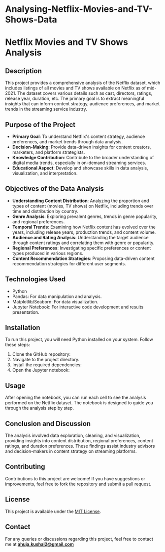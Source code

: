 # Analysing-Netflix-Movies-and-TV-Shows-Data
# Netflix Movies and TV Shows Analysis 

## Description
This project provides a comprehensive analysis of the Netflix dataset, which includes listings of all movies and TV shows available on Netflix as of mid-2021. The dataset covers various details such as cast, directors, ratings, release year, duration, etc. The primary goal is to extract meaningful insights that can inform content strategy, audience preferences, and market trends in the streaming service industry.

## Purpose of the Project
- **Primary Goal**: To understand Netflix's content strategy, audience preferences, and market trends through data analysis.
- **Decision-Making**: Provide data-driven insights for content creators, marketers, and platform strategists.
- **Knowledge Contribution**: Contribute to the broader understanding of digital media trends, especially in on-demand streaming services.
- **Educational Aspect**: Develop and showcase skills in data analysis, visualization, and interpretation.

## Objectives of the Data Analysis
- **Understanding Content Distribution**: Analyzing the proportion and types of content (movies, TV shows) on Netflix, including trends over time and distribution by country.
- **Genre Analysis**: Exploring prevalent genres, trends in genre popularity, and regional preferences.
- **Temporal Trends**: Examining how Netflix content has evolved over the years, including release years, production trends, and content volume.
- **Audience and Rating Analysis**: Understanding the target audience through content ratings and correlating them with genre or popularity.
- **Regional Preferences**: Investigating specific preferences or content types produced in various regions.
- **Content Recommendation Strategies**: Proposing data-driven content recommendation strategies for different user segments.

## Technologies Used
- Python
- Pandas: For data manipulation and analysis.
- Matplotlib/Seaborn: For data visualization.
- Jupyter Notebook: For interactive code development and results presentation.

## Installation
To run this project, you will need Python installed on your system. Follow these steps:
1. Clone the GitHub repository:
2. Navigate to the project directory.
3. Install the required dependencies:
4. Open the Jupyter notebook:


## Usage
After opening the notebook, you can run each cell to see the analysis performed on the Netflix dataset. The notebook is designed to guide you through the analysis step by step.

## Conclusion and Discussion
The analysis involved data exploration, cleaning, and visualization, providing insights into content distribution, regional preferences, content ratings, and duration preferences. These findings assist industry advisors and decision-makers in content strategy on streaming platforms.

## Contributing
Contributions to this project are welcome! If you have suggestions or improvements, feel free to fork the repository and submit a pull request.

## License
This project is available under the [MIT License](LICENSE.md).

## Contact
For any queries or discussions regarding this project, feel free to contact me at **ahuja.kushal2@gmail.com**




